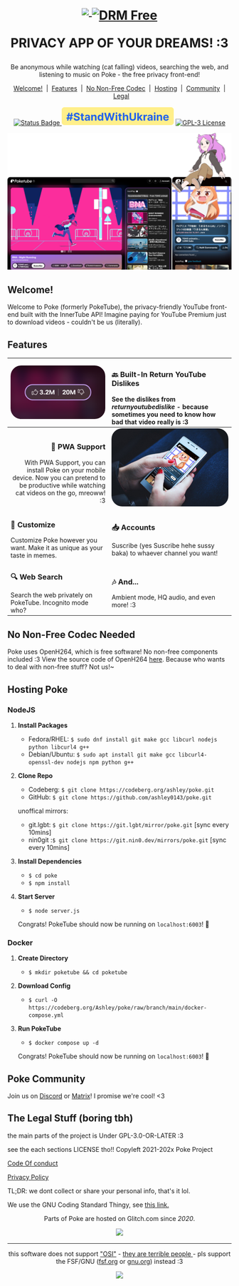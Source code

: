 <h1 align="center">
  <a href="https://poketube.fun/watch?v=9sJUDx7iEJw&quality=medium&=sjohgteojgytrueugtye4jhtytjrjnyıı">
    <img src="https://poketube.fun/css/logo-poke.svg" width="400">
  </a>
  <a href="http://www.defectivebydesign.org/drm-free">
    <img src="https://static.fsf.org/dbd/label/DRM-free%20label%20120.en.png" 
    alt="DRM Free" width="65" height="65" border="0" align="middle" />
  </a>
  <p>PRIVACY APP OF YOUR DREAMS! :3</p>
</h1>

<div align="center">
  <p>Be anonymous while watching (cat falling) videos, searching the web, and listening to music on Poke - the free privacy front-end!</p>
</div>

<div align="center">
  <a href="#welcome">Welcome!</a>&nbsp;&nbsp;|&nbsp;&nbsp;<a href="#features">Features</a>&nbsp;&nbsp;|&nbsp;&nbsp;<a href="#no-non-free-codec-needed">No Non-Free Codec</a>&nbsp;&nbsp;|&nbsp;&nbsp;<a href="#hosting-poke">Hosting</a>&nbsp;&nbsp;|&nbsp;&nbsp;<a href="#poke-community">Community</a>&nbsp;&nbsp;|&nbsp;&nbsp;<a href="#legal">Legal</a>
  <br><br>
  <a href="https://status.poketube.fun" target="_blank">
    <img width="170" src="https://api.netweak.com/status-badges/K2LY9" alt="Status Badge"/>
  </a>
  <img src="https://raw.githubusercontent.com/vshymanskyy/StandWithUkraine/main/badges/StandWithUkraine.svg" alt="Stand with Ukraine">
  <a href="./LICENSE">
    <img src="https://img.shields.io/badge/License-GPL--3-FF6666" alt="GPL-3 License">
  </a>
</div>

![Preview](./css/README_Preview.png)

## Welcome!

Welcome to Poke (formerly PokeTube), the privacy-friendly YouTube front-end built with the InnerTube API! Imagine paying for YouTube Premium just to download videos - couldn't be us (literally).

## Features

| <img width="100%" style="border-radius: 24px" src="./css/README_RYD.png"> | <div style="text-align: left"><h3>🔙 Built-In Return YouTube Dislikes</h3>See the dislikes from *returnyoutubedislike* - because sometimes you need to know how bad that video really is :3</div> |
| - | - |
| <div style="text-align: right"><h3>📱 PWA Support</h3>With PWA Support, you can install Poke on your mobile device. Now you can pretend to be productive while watching cat videos on the go, mreoww! :3</div> | <img width="100%" style="border-radius: 24px" src="./css/README_PWA.jpg"> |
| <h3>🎨 Customize</h3>Customize Poke however you want. Make it as unique as your taste in memes. | <h3>📥 Accounts</h3>Suscribe (yes Suscribe hehe sussy baka) to whaever channel you want! </div> |
| <h3>🔍 Web Search</h3>Search the web privately on PokeTube. Incognito mode who? | <h3>🎶 And...</h3>Ambient mode, HQ audio, and even more! :3 |

## No Non-Free Codec Needed

Poke uses OpenH264, which is free software! No non-free components included :3 View the source code of OpenH264 [here](https://github.com/cisco/openh264.git). Because who wants to deal with non-free stuff? Not us!~

## Hosting Poke

### NodeJS

1. **Install Packages**
   - Fedora/RHEL: `$ sudo dnf install git make gcc libcurl nodejs python libcurl4 g++`
   - Debian/Ubuntu: `$ sudo apt install git make gcc libcurl4-openssl-dev nodejs npm python g++`

2. **Clone Repo**
   - Codeberg: `$ git clone https://codeberg.org/ashley/poke.git`
   - GitHub: `$ git clone https://github.com/ashley0143/poke.git`
    
    unoffical mirrors:
   - git.lgbt: `$ git clone https://git.lgbt/mirror/poke.git` [sync every 10mins]
   - nin0git :`$ git clone https://git.nin0.dev/mirrors/poke.git` [sync every 10mins]

3. **Install Dependencies**
   - `$ cd poke`
   - `$ npm install`

4. **Start Server**
   - `$ node server.js`

   Congrats! PokeTube should now be running on `localhost:6003`! 🎉

### Docker

1. **Create Directory**
   - `$ mkdir poketube && cd poketube`

2. **Download Config**
   - `$ curl -O https://codeberg.org/Ashley/poke/raw/branch/main/docker-compose.yml`

3. **Run PokeTube**
   - `$ docker compose up -d`

   Congrats! PokeTube should now be running on `localhost:6003`! 🎉

## Poke Community

Join us on [Discord](https://discord.poketube.fun/) or [Matrix](https://matrix.to/#/#poke:vern.cc)! I promise we're cool! <3

 

## The Legal Stuff (boring tbh)
the main parts of the project is Under GPL-3.0-OR-LATER :3

see the each sections LICENSE tho!!
Copyleft 2021-202x Poke Project

[Code Of conduct](https://codeberg.org/Ashley/poke/src/branch/main/CODE_OF_CONDUCT.md)

[Privacy Policy](https://poketube.fun/privacy)

TL;DR: we dont collect or share your personal info, that's it lol.

We use the GNU Coding Standard Thingy, see [this link.](https://www.gnu.org/prep/standards)


<div align="center">
  <p>Parts of Poke are hosted on Glitch.com since <i>2020</i>.</p>
  <a href="https://glitch.com/">
    <img src="https://cdn.glitch.global/d68d17bb-f2c0-4bc3-993f-50902734f652/glitch-fastly-lock-up.svg">
  </a>
  <br><hr>
  <p> this software does not support <a href="https://opensource.org">"OSI"</a> - <a href="https://rationalwiki.org/wiki/Eric_S._Raymond#Open_Source">they are terrible people </a> - pls support the FSF/GNU (<a href="https://fsf.org">fsf.org</a> or <a href="https://gnu.org">gnu.org</a>) instead :3 </p>
  <a href="https://gnu.org/not-open-source">
    <img width="200" src="https://autumn.revolt.chat/attachments/eNpfwV2C1_wudONe43YCvWr-4vbvLpG78HbuXgOYfO">
  </a>
</div>
